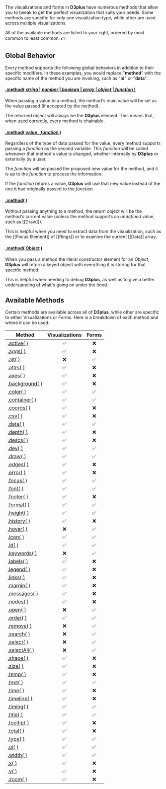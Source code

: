 The visualizations and forms in **D3plus** have numerous methods that allow you to tweak to get the perfect visualization that suits your needs. Some methods are specific for only one visualization type, while other are used across multiple visualizations.

All of the available methods are listed to your right, ordered by most common to least common. :point_right:

## Global Behavior

Every method supports the following global behaviors in addition to their specific modifiers. In these examples, you would replace "**method**" with the specific name of the method you are invoking, such as "**id**" or "**data**".

#### <a name="value" href="#wiki-value">.method( *string* | *number* | *boolean* | *array* | *object* | *function* )</a>

When passing a value to a method, the method's main value will be set as the value passed (if accepted by the method).

The returned object will always be the **D3plus** element. This means that, when used correctly, every method is chainable.

#### <a name="callback" href="#wiki-callback">.method( value , *function* )</a>

Regardless of the type of data passed for the value, every method supports passing a *function* as the second variable. This *function* will be called whenever that method's value is changed, whether internally by **D3plus** or externally by a user.

The *function* will be passed the proposed new value for the method, and it is up to the *function* to process the information.

If the *function* returns a value, **D3plus** will use that new value instead of the one it had originally passed to the *function*.

#### <a name="undefined" href="#wiki-undefined">.method( )</a>

Without passing anything to a method, the return object will be the method's current value (unless the method supports an *undefined* value, such as [[Draw]]).

This is helpful when you need to extract data from the visualization, such as the [[Focus Element]] of [[Rings]] or to examine the current [[Data]] array.

#### <a name="Object" href="#wiki-Object">.method( Object )</a>

When you pass a method the literal constructor element for an *Object*, **D3plus** will return a keyed object with everything it is storing for that specific method.

This is helpful when needing to debug **D3plus**, as well as to give a better understanding of what's going on under the hood.

## Available Methods

Certain methods are available across all of **D3plus**, while other are specific to either Visualizations or Forms. Here is a breakdown of each method and where it can be used:

| Method | Visualizations | Forms |
| --- | :-: | :-: |
| [.active( )](Segmenting-Data#active) | :white_check_mark: | :x: |
| [.aggs( )](Custom-Aggregations) | :white_check_mark: | :x: |
| [.alt( )](Alt-Text-Parameters) | :x: | :white_check_mark: |
| [.attrs( )](Attribute-Data) | :white_check_mark: | :x: |
| [.axes( )](Axis-Parameters#axes) | :white_check_mark: | :x: |
| [.background( )](Background) | :white_check_mark: | :x: |
| [.color( )](Color-Parameters) | :white_check_mark: | :white_check_mark: |
| [.container( )](Container-Element) | :white_check_mark: | :white_check_mark: |
| [.coords( )](Geography-Data) | :white_check_mark: | :x: |
| [.csv( )](CSV-Export) | :white_check_mark: | :x: |
| [.data( )](Data-Points) | :white_check_mark: | :white_check_mark: |
| [.depth( )](Visible-Depth) | :white_check_mark: | :x: |
| [.descs( )](Value-Definitions) | :white_check_mark: | :x: |
| [.dev( )](Verbose-Mode) | :white_check_mark: | :white_check_mark: |
| [.draw( )](Draw) | :white_check_mark: | :white_check_mark: |
| [.edges( )](Edges-List) | :white_check_mark: | :x: |
| [.error( )](Custom-Error-Message) | :white_check_mark: | :x: |
| [.focus( )](Focus-Element) | :white_check_mark: | :white_check_mark: |
| [.font( )](Font-Styles) | :white_check_mark: | :white_check_mark: |
| [.footer( )](Custom-Footer) | :white_check_mark: | :x: |
| [.format( )](Value-Formatting) | :white_check_mark: | :white_check_mark: |
| [.height( )](Height) | :white_check_mark: | :white_check_mark: |
| [.history( )](User-History) | :white_check_mark: | :x: |
| [.hover( )](Hover-Element) | :x: | :white_check_mark: |
| [.icon( )](Icon-Parameters) | :white_check_mark: | :white_check_mark: |
| [.id( )](Unique-ID) | :white_check_mark: | :white_check_mark: |
| [.keywords( )](Keyword-Parameters) | :x: | :white_check_mark: |
| [.labels( )](Data-Labels) | :white_check_mark: | :x: |
| [.legend( )](Legend) | :white_check_mark: | :x: |
| [.links( )](Link-Styles) | :white_check_mark: | :x: |
| [.margin( )](Outer-Margins) | :white_check_mark: | :x: |
| [.messages( )](Status-Messages) | :white_check_mark: | :x: |
| [.nodes( )](Node-Positions) | :white_check_mark: | :x: |
| [.open( )](Open) | :x: | :white_check_mark: |
| [.order( )](Data-Ordering) | :white_check_mark: | :white_check_mark: |
| [.remove( )](Remove) | :x: | :white_check_mark: |
| [.search( )](Search-Box) | :x: | :white_check_mark: |
| [.select( )](Selecting-Elements) | :x: | :white_check_mark: |
| [.selectAll( )](Selecting-Elements#selectall) | :x: | :white_check_mark: |
| [.shape( )](Data-Shapes) | :white_check_mark: | :x: |
| [.size( )](Size-Parameters) | :white_check_mark: | :x: |
| [.temp( )](Segmenting-Data#temp) | :white_check_mark: | :x: |
| [.text( )](Text-Parameters) | :white_check_mark: | :white_check_mark: |
| [.time( )](Time-Parameters) | :white_check_mark: | :x: |
| [.timeline( )](Timeline) | :white_check_mark: | :x: |
| [.timing( )](Animation-Timing) | :white_check_mark: | :white_check_mark: |
| [.title( )](Custom-Titles) | :white_check_mark: | :white_check_mark: |
| [.tooltip( )](Tooltip-Parameters) | :white_check_mark: | :x: |
| [.total( )](Segmenting-Data#total) | :white_check_mark: | :x: |
| [.type( )](Output-Type) | :white_check_mark: | :white_check_mark: |
| [.ui( )](Interface-Elements) | :white_check_mark: | :white_check_mark: |
| [.width( )](Width) | :white_check_mark: | :white_check_mark: |
| [.x( )](Axis-Parameters) | :white_check_mark: | :x: |
| [.y( )](Axis-Parameters) | :white_check_mark: | :x: |
| [.zoom( )](Zooming) | :white_check_mark: | :x: |
